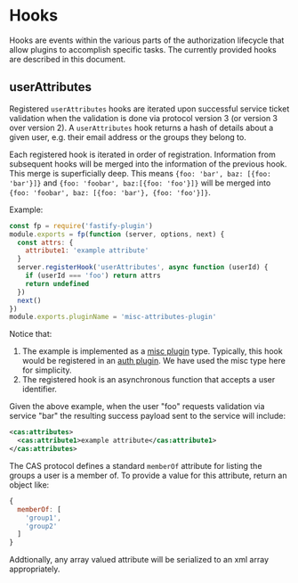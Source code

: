 # Hooks

Hooks are events within the various parts of the authorization lifecycle that
allow plugins to accomplish specific tasks. The currently provided hooks are
described in this document.

## userAttributes

Registered `userAttributes` hooks are iterated upon successful service ticket
validation when the validation is done via protocol version 3 (or version 3
over version 2). A `userAttributes` hook returns a hash of details about a
given user, e.g. their email address or the groups they belong to.

Each registered hook is iterated in order of registration. Information from
subsequent hooks will be merged into the information of the previous hook. This
merge is superficially deep. This means `{foo: 'bar', baz: [{foo: 'bar'}]}` and
`{foo: 'foobar', baz:[{foo: 'foo'}]}` will be merged into
`{foo: 'foobar', baz: [{foo: 'bar'}, {foo: 'foo'}]}`.

Example:

```js
const fp = require('fastify-plugin')
module.exports = fp(function (server, options, next) {
  const attrs: {
    attribute1: 'example attribute'
  }
  server.registerHook('userAttributes', async function (userId) {
    if (userId === 'foo') return attrs
    return undefined
  })
  next()
})
module.exports.pluginName = 'misc-attributes-plugin'
```

Notice that:

1. The example is implemented as a [misc plugin](/docs/Plugins.md#misc-plugins)
type. Typically, this hook would be registered in an
[auth plugin](/docs/Plugins.md#auth-plugins). We have used the misc type here
for simplicity.
1. The registered hook is an asynchronous function that accepts a user
identifier.

Given the above example, when the user "foo" requests validation via service
"bar" the resulting success payload sent to the service will include:

```xml
<cas:attributes>
  <cas:attribute1>example attribute</cas:attribute1>
</cas:attributes>
```

The CAS protocol defines a standard `memberOf` attribute for listing the
groups a user is a member of. To provide a value for this attribute, return
an object like:

```js
{
  memberOf: [
    'group1',
    'group2'
  ]
}
```

Addtionally, any array valued attribute will be serialized to an xml array
appropriately.
